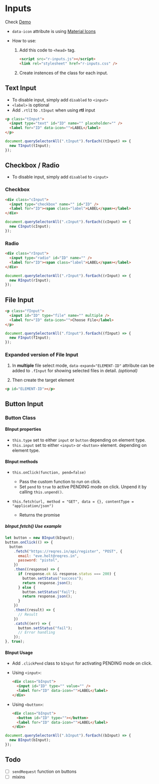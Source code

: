 # Inputs

Check [Demo](https://drastraa.github.io/Inputs)

- `data-icon` attribute is using [Material Icons](https://fonts.google.com/icons "Material icons reference")
- How to use:

  1. Add this code to `<head>` tag.

     ```html
     <script src="r-inputs.js"></script>
     <link rel="stylesheet" href="r-inputs.css" />
     ```

  2. Create instences of the class for each input.

## Text Input

- To disable input, simply add `disabled` to `<input>`
- `<label>` is optional
- Add `.rtlI` to `.tInput` when using **rtl** input

```html
<p class="tInput">
  <input type="text" id="ID" name="" placeholder="" />
  <label for="ID" data-icon="">LABEL</label>
</p>
```

```javascript
document.querySelectorAll(".tInput").forEach((tInput) => {
  new TInput(tInput);
});
```

## Checkbox / Radio

- To disable input, simply add `disabled` to `<input>`

### Checkbox

```html
<div class="cInput">
  <input type="checkbox" name="" id="ID" />
  <label for="ID"><span class="label">LABEL</span></label>
</div>
```

```javascript
document.querySelectorAll(".cInput").forEach((cInput) => {
  new CInput(cInput);
});
```

### Radio

```html
<div class="rInput">
  <input type="radio" id="ID" name="" />
  <label for="ID"><span class="label">LABEL</span></label>
</div>
```

```javascript
document.querySelectorAll(".rInput").forEach((rInput) => {
  new RInput(rInput);
});
```

## File Input

```html
<p class="fInput">
  <input id="ID" type="file" name="" multiple />
  <label for="ID" data-icon="">Choose File</label>
</p>
```

```javascript
document.querySelectorAll(".fInput").forEach((fInput) => {
  new FInput(fInput);
});
```

### Expanded version of File Input

1. In **multiple** file select mode, `data-expand="ELEMENT-ID"` attribute can be added to `.fInput` for showing selected files in detail. _(optional)_

2. Then create the target element

```html
<p id="ELEMENT-ID"></p>
```

## Button Input

### Button Class

#### BInput properties

- `this.type` set to either `input` or `button` depending on element type.
- `this.input` set to either `<input>` or `<button>` element. depending on element type.

#### BInput methods

- `this.onClick(function, pend=false)`

  - Pass the custom function to run on click.
  - Set `pend` to `true` to active PENDING mode on click. Unpend it by calling `this.unpend()`.

- `this.fetch(url, method = "GET", data = {}, contentType = "application/json")`

  - Returns the promise

##### bInput.fetch() Use example

```javascript
let button = new BInput(bInput);
button.onClick(() => {
  button
    .fetch("https://reqres.in/api/register", "POST", {
      email: "eve.holt@reqres.in",
      password: "pistol",
    })
    .then((response) => {
      if (response.ok && response.status === 200) {
        button.setStatus("success");
        return response.json();
      } else {
        button.setStatus("fail");
        return response.json();
      }
    })
    .then((result) => {
      // Result
    })
    .catch((err) => {
      button.setStatus("fail");
      // Error handling
    });
}, true);
```

#### BInput Usage

- Add `.clickPend` class to `bInput` for activating PENDING mode on click.

- Using `<input>`:

  ```html
  <div class="bInput">
    <input id="ID" type="" value="" />
    <label for="ID" data-icon="">LABEL</label>
  </div>
  ```

- Using `<button>`:

  ```html
  <div class="bInput">
    <button id="ID" type=""></button>
    <label for="ID" data-icon="">LABEL</label>
  </div>
  ```

```javascript
document.querySelectorAll(".bInput").forEach((bInput) => {
  new BInput(bInput);
});
```

## Todo

- [ ] `sendRequest` function on buttons
- [ ] mixins
